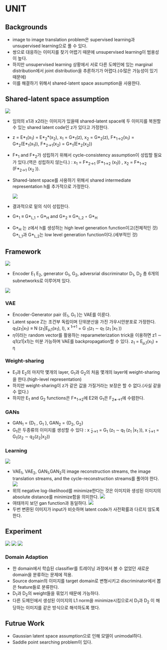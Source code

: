 # UNIT

## Backgrounds

- image to image translation problem은 supervised learning과 unsupervised learning으로 풀 수 있다.
- 쌍으로 대응하는 이미지를 찾기 어렵기 때문에 unsupervised learning이 범용성이 높다.
- 하지만 unsupervised learning 상황에서 서로 다른 도메인에 있는 marginal distribution에서 joint distribution을 추론하기가 어렵다.(수많은 가능성이 있기 때문에)
- 이를 해결하기 위해서 shared-latent space assumption을 사용한다.

## Shared-latent space assumption
![](../imgs/img_sls.png)
- 임의의 x1과 x2라는 이미지가 있을때 shared-latent space에 두 이미지를 복원할 수 있는 shared latent code인 z가 있다고 가정한다.

- z = E\*<sub>1</sub>(x<sub>1</sub>) = E\*<sub>2</sub>*(x<sub>2</sub>),  x<sub>1</sub> = G\*<sub>1</sub>(z),  x<sub>2</sub> = G\*<sub>2</sub>(z), F\*<sub>1→2</sub>(x<sub>1</sub>) = G\*<sub>2</sub>(E\*<sub>1</sub>(x<sub>1</sub>)), F\*<sub>2→1</sub>(x<sub>2</sub>) = G\*<sub>1</sub>(E\*<sub>2</sub>(x<sub>2</sub>))

- F\*<sub>1</sub> and F\*<sub>2</sub>가 성립하기 위해서 cycle-consistency assumption이 성립할 필요가 있다.(역은 성립하지 않는다.) : x<sub>1</sub> = F\*<sub>2→1</sub> (F\*<sub>1→2</sub> (x<sub>1</sub>)) , x<sub>2</sub> = F\*<sub>1→2</sub> (F\*<sub>2→1</sub> (x<sub>2</sub> )). 

- Shared-latent space를 사용하기 위해서 shared intermediate representation h를 추가적으로 가정한다.

  ![](../imgs/img_h.png)

- 결과적으로 밑의 식이 성립한다.

- G\*<sub>1</sub> ≡ G\*<sub>L,1</sub> ◦ G\*<sub>H</sub> and G\*<sub>2</sub> ≡ G*<sub>L,2</sub> ◦ G\*<sub>H</sub>

- G\*<sub>H</sub> 는 z에서 h를 생성하는 high level generation function이고(전체적인 것) G\*<sub>L,1</sub>과 G*<sub>L,2</sub>는 low level generation function이다.(세부적인 것) 

## Framework
![](../imgs/img_net.png)
- Encoder E<sub>1</sub> E<sub>2</sub>, generator G<sub>1</sub>, G<sub>2</sub>, adversrial discriminator D<sub>1</sub>, D<sub>2</sub> 총 6개의 subnetworks로 이루어져 있다.

![](../imgs/img_function.png)

### VAE

- Encoder-Generator pair {E<sub>1</sub>, G<sub>1</sub> }는 VAE를 이룬다. 
- Latent space Z는 조건부 독립이며 단위분산을 가진 가우시안분포로 가정한다. q<sub>1</sub>(z<sub>1</sub>|x<sub>1</sub>) ≡ N (z<sub>1</sub>|E<sub>μ,1</sub>(x<sub>1</sub>), I), x ̃<sup>1→1</sup> = G <sub>1</sub>(z<sub>1</sub> ∼ q<sub>1</sub> (z<sub>1</sub> |x<sub>1</sub> ))
- η이라는 random vector를 활용하는 reparameterization trick을 이용하면 z1 ∼ q1(z1|x1)는 미분 가능하며 VAE를 backpropagation할 수 있다. z<sub>1</sub> = E<sub>μ,1</sub>(x<sub>1</sub>) + η 
### Weight-sharing

- E<sub>1</sub>과 E<sub>2</sub>의 마지막 몇개의 layer, G<sub>1</sub>과 G<sub>2</sub>의 처음 몇개의 layer에 weight-sharing을 한다.(high-level representation)
- 하지만 weight-sharing이 z가 같은 값을 가질거라는 보장은 할 수 없다.(사실 같을 수 없다.)
- 하지만  E<sub>1</sub> and G<sub>2</sub> functions은 F\*<sub>1→2</sub>에 E2와 G<sub>1</sub>은 F<sub>2∗→1</sub>에 수렴한다.

### GANs

- GAN<sub>1</sub> = {D<sub>1</sub> , G<sub>1</sub> }, GAN<sub>2</sub> = {D<sub>2</sub>, G<sub>2</sub>}
- G<sub>1</sub>은 두종류의 이미지를 생성할 수 있다 : x ̃<sub>2→1</sub> = G<sub>1</sub> (z<sub>1</sub> ∼ q<sub>1</sub> (z<sub>1</sub> |x<sub>1</sub> )), x ̃<sub>1→1</sub> = G<sub>1</sub>(z<sub>2</sub> ∼ q<sub>2</sub>(z<sub>2</sub>|x<sub>2</sub>)) 

### Learning
![](../imgs/img_obj.png)
- VAE<sub>1</sub>, VAE<sub>2</sub>, GAN<sub>1</sub>,GAN<sub>2</sub>의 image reconstruction streams, the image translation streams, and the cycle-reconstruction streams를 풀어야 한다.
![](../imgs/img_vae.png)
- 위의 negative log-likelihood를 minimize한다는 것은 이미지와 생성된 이미지의 absolute distance를 minimize함을 의미한다.
![](../imgs/img_gan.png)
- 여태까지 보던 gan function과 동일하다.
![](../imgs/img_cc.png)
- 두번 변환된 이미지가 input가 비슷하며 latent code가 사전확률과 다르지 않도록 한다.

## Experiment
![](../imgs/img_experiment.png)
![](../imgs/img_translated.png)
![](../imgs/img_translated2.png)

### Domain Adaption
- 한 domain에서 학습된 classifier를 트레이닝 과정에서 볼 수 없었던 새로운 domain을 분류하는 문제에 적용.
- Source domain의 이미지를 target domain로 변형시키고 discriminator에서 뽑은 feature들로 분류한다.
- D<sub>1</sub>과 D<sub>2</sub>의 weight들을 묶었기 때문에 가능하다.
- 다른 도메인에서 생성된 이미지의 L1 norm을 minimize시킴으로서 D<sub>1</sub>과 D<sub>2</sub> 이 해당하는 이미지를 같은 방식으로 해석하도록 했다.

## Futrue Work

- Gaussian latent space assumption으로 인해 모델이 unimodal하다.
- Saddle point searching problem이 있다.
